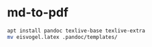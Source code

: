# md-to-pdf
```bash
apt install pandoc texlive-base texlive-extra
mv eisvogel.latex .pandoc/templates/
```
